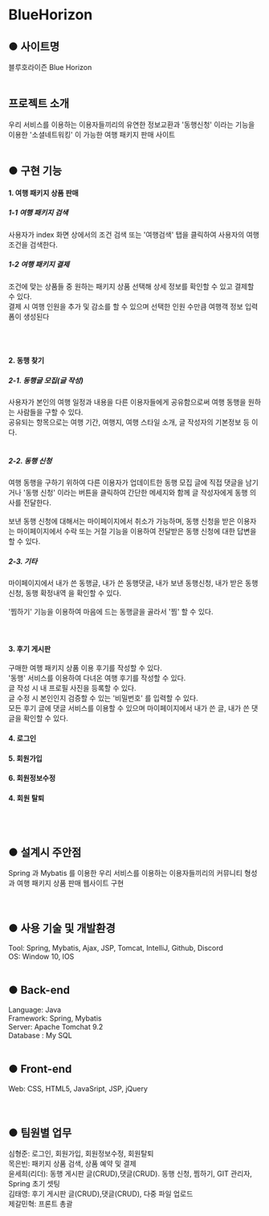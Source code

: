 # BlueHorizon

<h2>● 사이트명</h2> 
블루호라이즌 Blue Horizon
<br>
<br>
<h2>프로젝트 소개</h2>
우리 서비스를 이용하는 이용자들끼리의 유연한 정보교환과 '동행신청' 이라는 기능을 이용한 '소셜네트워킹' 이 가능한 여행 패키지 판매 사이트

<br>
<br>
<h2>● 구현 기능</h2>

<h4>1. 여행 패키지 상품 판매</h4>
<h5>1-1 여행 패키지 검색</h5>

사용자가 index 화면 상에서의 조건 검색  또는 '여행검색' 탭을 클릭하여 사용자의 여행 조건을 검색한다. 
<br>
<h5>1-2 여행 패키지 결제</h5>

조건에 맞는 상품들 중 원하는 패키지 상품 선택해 상세 정보를 확인할 수 있고 결제할 수 있다.
<br>
결제 시 여행 인원을 추가 및 감소를 할 수 있으며 선택한 인원 수만큼 여행객 정보 입력 폼이 생성된다

<br>
<br>
<h4>2. 동행 찾기</h4>
<h5>2-1. 동행글 모집(글 작성)</h5>
사용자가 본인의 여행 일정과 내용을 다른 이용자들에게 공유함으로써 여행 동행을 원하는 사람들을 구할 수 있다.
<br>
공유되는 항목으로는 여행 기간, 여행지, 여행 스타일 소개, 글 작성자의 기본정보 등 이다.
<br>
<br>
<h5>2-2. 동행 신청</h5>
여행 동행을 구하기 위하여 다른 이용자가 업데이트한 동행 모집 글에 직접 댓글을 남기거나 '동행 신청' 이라는 버튼을 클릭하여 간단한 메세지와 함께 글 작성자에게 동행 의사를 전달한다.
<br>
<br>
보낸 동행 신청에 대해서는 마이페이지에서 취소가 가능하며, 동행 신청을 받은 이용자는 마이페이지에서 수락 또는 거절 기능을 이용하여 전달받은 동행 신청에 대한 답변을 할 수 있다.
<br>
<h5>2-3. 기타</h5>
마이페이지에서 내가 쓴 동행글, 내가 쓴 동행댓글, 내가 보낸 동행신청, 내가 받은 동행신청, 동행 확정내역 을 확인할 수 있다.
<br>
<br>
'찜하기' 기능을 이용하여 마음에 드는 동행글을 골라서 '찜' 할 수 있다.
<br>
<br>
<br>
<h4>3. 후기 게시판</h4>
구매한 여행 패키지 상품 이용 후기를 작성할 수 있다.
<br>
'동행' 서비스를 이용하여 다녀온 여행 후기를 작성할 수 있다.
<br>
글 작성 시 내 프로필 사진을 등록할 수 있다.
<br>
글 수정 시 본인인지 검증할 수 있는 '비밀번호' 를 입력할 수 있다.
<br> 
모든 후기 글에 댓글 서비스를 이용할 수 있으며 마이페이지에서 내가 쓴 글, 내가 쓴 댓글을 확인할 수 있다.
<br> 
<h4>4. 로그인</h4>

<h4>5. 회원가입</h4>

<h4>6. 회원정보수정</h4>

<h4>4. 회원 탈퇴</h4>
<br>
<br>
<h2>● 설계시 주안점</h2> 
Spring 과 Mybatis 를 이용한 우리 서비스를 이용하는 이용자들끼리의 커뮤니티 형성과 여행 패키지 상품 판매 웹사이트 구현
<br>
<br>
<br>
<h2>● 사용 기술 및 개발환경</h2>
Tool: Spring, Mybatis, Ajax, JSP, Tomcat, IntelliJ, Github, Discord
<br>
OS: Window 10, IOS
<br>
<br>
<h2>● Back-end</h2>
Language: Java<br>
Framework: Spring, Mybatis<br>
Server: Apache Tomchat 9.2<br>
Database : My SQL<br>
<br>
<h2>● Front-end</h2>
Web: CSS, HTML5, JavaSript, JSP, jQuery<br>

<br>
<br>
<h2>● 팀원별 업무</h2>
심형준: 로그인, 회원가입, 회원정보수정, 회원탈퇴<br>
목은빈: 패키지 상품 검색, 상품 예약 및 결제<br>
윤세희(리더): 동행 게시판 글(CRUD),댓글(CRUD). 동행 신청, 찜하기, GIT 관리자, Spring 초기 셋팅<br>
김태영: 후기 게시판 글(CRUD),댓글(CRUD), 다중 파일 업로드<br>
제갈민혁: 프론트 총괄<br>



